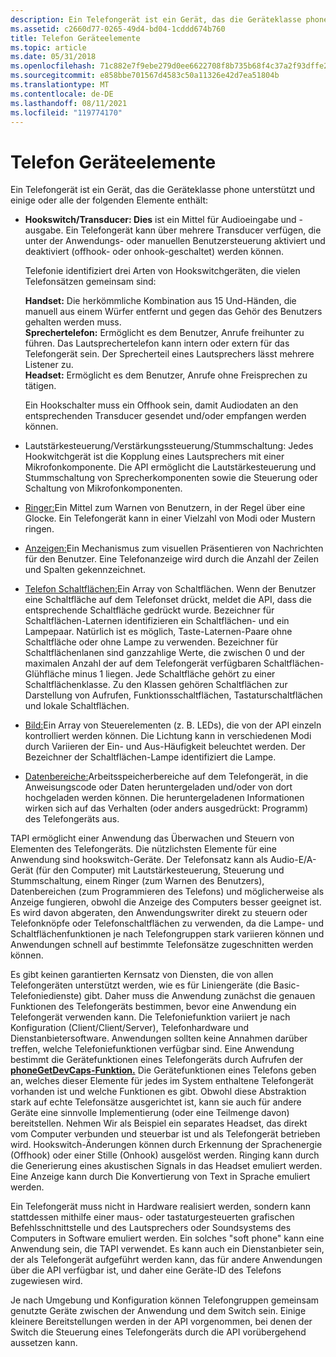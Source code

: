 ```yaml
---
description: Ein Telefongerät ist ein Gerät, das die Geräteklasse phone unterstützt und Hookswitches, Handsets, Lautsprecherphones und Headsets enthält.
ms.assetid: c2660d77-0265-49d4-bd04-1cddd674b760
title: Telefon Geräteelemente
ms.topic: article
ms.date: 05/31/2018
ms.openlocfilehash: 71c882e7f9ebe279d0ee6622708f8b735b68f4c37a2f93dffe2a870271d556cb
ms.sourcegitcommit: e858bbe701567d4583c50a11326e42d7ea51804b
ms.translationtype: MT
ms.contentlocale: de-DE
ms.lasthandoff: 08/11/2021
ms.locfileid: "119774170"
---
```

# <a name="phone-device-elements"></a>Telefon Geräteelemente

Ein Telefongerät ist ein Gerät, das die Geräteklasse phone unterstützt und einige oder alle der folgenden Elemente enthält:

-   **Hookswitch/Transducer: Dies** ist ein Mittel für Audioeingabe und -ausgabe. Ein Telefongerät kann über mehrere Transducer verfügen, die unter der Anwendungs- oder manuellen Benutzersteuerung aktiviert und deaktiviert (offhook- oder onhook-geschaltet) werden können.

    Telefonie identifiziert drei Arten von Hookswitchgeräten, die vielen Telefonsätzen gemeinsam sind:

     **Handset:** Die herkömmliche Kombination aus 15 Und-Händen, die manuell aus einem Würfer entfernt und gegen das Gehör des Benutzers gehalten werden muss.  
    **Sprechertelefon:** Ermöglicht es dem Benutzer, Anrufe freihunter zu führen. Das Lautsprechertelefon kann intern oder extern für das Telefongerät sein. Der Sprecherteil eines Lautsprechers lässt mehrere Listener zu.  
    **Headset:** Ermöglicht es dem Benutzer, Anrufe ohne Freisprechen zu tätigen.  
    

    Ein Hookschalter muss ein Offhook sein, damit Audiodaten an den entsprechenden Transducer gesendet und/oder empfangen werden können.

-   Lautstärkesteuerung/Verstärkungssteuerung/Stummschaltung: Jedes Hookwitchgerät ist die Kopplung eines Lautsprechers mit einer Mikrofonkomponente. Die API ermöglicht die Lautstärkesteuerung und Stummschaltung von Sprecherkomponenten sowie die Steuerung oder Schaltung von Mikrofonkomponenten.
-   [Ringer:](ring.md)Ein Mittel zum Warnen von Benutzern, in der Regel über eine Glocke. Ein Telefongerät kann in einer Vielzahl von Modi oder Mustern ringen.
-   [Anzeigen:](display.md)Ein Mechanismus zum visuellen Präsentieren von Nachrichten für den Benutzer. Eine Telefonanzeige wird durch die Anzahl der Zeilen und Spalten gekennzeichnet.
-   [Telefon Schaltflächen:](phone-buttons.md)Ein Array von Schaltflächen. Wenn der Benutzer eine Schaltfläche auf dem Telefonset drückt, meldet die API, dass die entsprechende Schaltfläche gedrückt wurde. Bezeichner für Schaltflächen-Laternen identifizieren ein Schaltflächen- und ein Lampepaar. Natürlich ist es möglich, Taste-Laternen-Paare ohne Schaltfläche oder ohne Lampe zu verwenden. Bezeichner für Schaltflächenlanen sind ganzzahlige Werte, die zwischen 0 und der maximalen Anzahl der auf dem Telefongerät verfügbaren Schaltflächen-Glühfläche minus 1 liegen. Jede Schaltfläche gehört zu einer Schaltflächenklasse. Zu den Klassen gehören Schaltflächen zur Darstellung von Aufrufen, Funktionsschaltflächen, Tastaturschaltflächen und lokale Schaltflächen.
-   [Bild:](lamps.md)Ein Array von Steuerelementen (z. B. LEDs), die von der API einzeln kontrolliert werden können. Die Lichtung kann in verschiedenen Modi durch Variieren der Ein- und Aus-Häufigkeit beleuchtet werden. Der Bezeichner der Schaltflächen-Lampe identifiziert die Lampe.
-   [Datenbereiche:](data-areas.md)Arbeitsspeicherbereiche auf dem Telefongerät, in die Anweisungscode oder Daten heruntergeladen und/oder von dort hochgeladen werden können. Die heruntergeladenen Informationen wirken sich auf das Verhalten (oder anders ausgedrückt: Programm) des Telefongeräts aus.

TAPI ermöglicht einer Anwendung das Überwachen und Steuern von Elementen des Telefongeräts. Die nützlichsten Elemente für eine Anwendung sind hookswitch-Geräte. Der Telefonsatz kann als Audio-E/A-Gerät (für den Computer) mit Lautstärkesteuerung, Steuerung und Stummschaltung, einem Ringer (zum Warnen des Benutzers), Datenbereichen (zum Programmieren des Telefons) und möglicherweise als Anzeige fungieren, obwohl die Anzeige des Computers besser geeignet ist. Es wird davon abgeraten, den Anwendungswriter direkt zu steuern oder Telefonknöpfe oder Telefonschaltflächen zu verwenden, da die Lampe- und Schaltflächenfunktionen je nach Telefongruppen stark variieren können und Anwendungen schnell auf bestimmte Telefonsätze zugeschnitten werden können.

Es gibt keinen garantierten Kernsatz von Diensten, die von allen Telefongeräten unterstützt werden, wie es für Liniengeräte (die Basic-Telefoniedienste) gibt. Daher muss die Anwendung zunächst die genauen Funktionen des Telefongeräts bestimmen, bevor eine Anwendung ein Telefongerät verwenden kann. Die Telefoniefunktion variiert je nach Konfiguration (Client/Client/Server), Telefonhardware und Dienstanbietersoftware. Anwendungen sollten keine Annahmen darüber treffen, welche Telefoniefunktionen verfügbar sind. Eine Anwendung bestimmt die Gerätefunktionen eines Telefongeräts durch Aufrufen der [**phoneGetDevCaps-Funktion.**](/windows/desktop/api/Tapi/nf-tapi-phonegetdevcaps) Die Gerätefunktionen eines Telefons geben an, welches dieser Elemente für jedes im System enthaltene Telefongerät vorhanden ist und welche Funktionen es gibt. Obwohl diese Abstraktion stark auf echte Telefonsätze ausgerichtet ist, kann sie auch für andere Geräte eine sinnvolle Implementierung (oder eine Teilmenge davon) bereitstellen. Nehmen Wir als Beispiel ein separates Headset, das direkt vom Computer verbunden und steuerbar ist und als Telefongerät betrieben wird. Hookswitch-Änderungen können durch Erkennung der Sprachenergie (Offhook) oder einer Stille (Onhook) ausgelöst werden. Ringing kann durch die Generierung eines akustischen Signals in das Headset emuliert werden. Eine Anzeige kann durch Die Konvertierung von Text in Sprache emuliert werden.

Ein Telefongerät muss nicht in Hardware realisiert werden, sondern kann stattdessen mithilfe einer maus- oder tastaturgesteuerten grafischen Befehlsschnittstelle und des Lautsprechers oder Soundsystems des Computers in Software emuliert werden. Ein solches "soft phone" kann eine Anwendung sein, die TAPI verwendet. Es kann auch ein Dienstanbieter sein, der als Telefongerät aufgeführt werden kann, das für andere Anwendungen über die API verfügbar ist, und daher eine Geräte-ID des Telefons zugewiesen wird.

Je nach Umgebung und Konfiguration können Telefongruppen gemeinsam genutzte Geräte zwischen der Anwendung und dem Switch sein. Einige kleinere Bereitstellungen werden in der API vorgenommen, bei denen der Switch die Steuerung eines Telefongeräts durch die API vorübergehend aussetzen kann.

 

 



